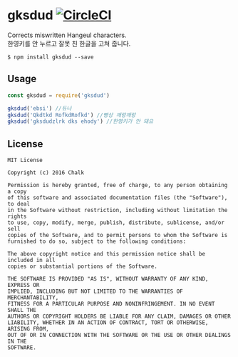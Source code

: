 # gksdud [![CircleCI](https://circleci.com/gh/ChalkPE/gksdud.svg?style=svg)](https://circleci.com/gh/ChalkPE/gksdud)
Corrects miswritten Hangeul characters.  
한영키를 안 누르고 잘못 친 한글을 고쳐 줍니다.

`$ npm install gksdud --save`

## Usage
```js
const gksdud = require('gksdud')

gksdud('ebsi') //듀나
gksdud('Qkdtkd RofkdRofkd') //빵상 깨랑깨랑
gksdud('gksdudzlrk dks ehody') //한영키가 안 돼요
```

## License
```
MIT License

Copyright (c) 2016 Chalk

Permission is hereby granted, free of charge, to any person obtaining a copy
of this software and associated documentation files (the "Software"), to deal
in the Software without restriction, including without limitation the rights
to use, copy, modify, merge, publish, distribute, sublicense, and/or sell
copies of the Software, and to permit persons to whom the Software is
furnished to do so, subject to the following conditions:

The above copyright notice and this permission notice shall be included in all
copies or substantial portions of the Software.

THE SOFTWARE IS PROVIDED "AS IS", WITHOUT WARRANTY OF ANY KIND, EXPRESS OR
IMPLIED, INCLUDING BUT NOT LIMITED TO THE WARRANTIES OF MERCHANTABILITY,
FITNESS FOR A PARTICULAR PURPOSE AND NONINFRINGEMENT. IN NO EVENT SHALL THE
AUTHORS OR COPYRIGHT HOLDERS BE LIABLE FOR ANY CLAIM, DAMAGES OR OTHER
LIABILITY, WHETHER IN AN ACTION OF CONTRACT, TORT OR OTHERWISE, ARISING FROM,
OUT OF OR IN CONNECTION WITH THE SOFTWARE OR THE USE OR OTHER DEALINGS IN THE
SOFTWARE.
```
